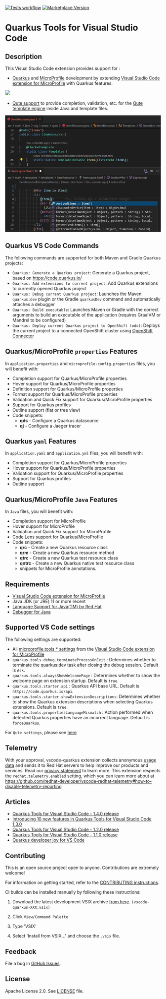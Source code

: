 [![Tests workflow](https://github.com/redhat-developer/vscode-quarkus/actions/workflows/tests.yml/badge.svg?branch=master)](https://github.com/redhat-developer/vscode-quarkus/actions)
[![Marketplace Version](https://vsmarketplacebadge.apphb.com/version/redhat.vscode-quarkus.svg "Current Release")](https://marketplace.visualstudio.com/items?itemName=redhat.vscode-quarkus)

# Quarkus Tools for Visual Studio Code

## Description

This Visual Studio Code extension provides support for :

 * [Quarkus](https://quarkus.io/) and [MicroProfile](https://github.com/eclipse/microprofile) development
by extending [Visual Studio Code extension for MicroProfile](https://github.com/redhat-developer/vscode-microprofile) with Quarkus features.

![](images/propertiesSupport.png)

 * [Qute support](docs/qute/README.md) to provide completion, validation, etc. for the [Qute template engine](https://quarkus.io/guides/qute-reference) inside Java and template files.

![](images/quteSupport.png)
 
## Quarkus VS Code Commands
The following commands are supported for both Maven and Gradle Quarkus projects:

  * `Quarkus: Generate a Quarkus project`: Generate a Quarkus project, based on https://code.quarkus.io/
  * `Quarkus: Add extensions to current project`: Add Quarkus extensions to currently opened Quarkus project
  * `Quarkus: Debug current Quarkus project`: Launches the Maven `quarkus:dev` plugin or the Gradle `quarkusDev` command and automatically attaches a debugger
  * `Quarkus: Build executable`: Launches Maven or Gradle with the correct arguments to build an executable of the application (requires GraalVM or Mandrel to be configured)
  * `Quarkus: Deploy current Quarkus project to OpenShift (odo)`: Deploys the current project to a connected OpenShift cluster using [OpenShift Connector](https://github.com/redhat-developer/vscode-openshift-tools)

## Quarkus/MicroProfile `properties` Features

In `application.properties` and `microprofile-config.properties` files, you will benefit with:

  * Completion support for Quarkus/MicroProfile properties
  * Hover support for Quarkus/MicroProfile properties
  * Definition support for Quarkus/MicroProfile properties
  * Format support for Quarkus/MicroProfile properties
  * Validation and Quick Fix support for Quarkus/MicroProfile properties
  * Support for Quarkus profiles
  * Outline support (flat or tree view)
  * Code snippets:
    * **qds** - Configure a Quarkus datasource
    * **qj** - Configure a Jaeger tracer

## Quarkus `yaml` Features

In `application.yaml` and `application.yml` files, you will benefit with:

  * Completion support for Quarkus/MicroProfile properties
  * Hover support for Quarkus/MicroProfile properties
  * Validation support for Quarkus/MicroProfile properties
  * Support for Quarkus profiles
  * Outline support

## Quarkus/MicroProfile `Java` Features

In `Java` files, you will benefit with:

  * Completion support for MicroProfile
  * Hover support for MicroProfile
  * Validation and Quick Fix support for MicroProfile
  * Code Lens support for Quarkus/MicroProfile
  * Code snippets:
    * **qrc** - Create a new Quarkus resource class
    * **qrm** - Create a new Quarkus resource method
    * **qtrc** - Create a new Quarkus test resource class
    * **qntrc** - Create a new Quarkus native test resource class
    * snippets for MicroProfile annotations.

## Requirements

  * [Visual Studio Code extension for MicroProfile](https://github.com/redhat-developer/vscode-microprofile)
  * Java JDK (or JRE) 11 or more recent
  * [Language Support for Java(TM) by Red Hat](https://marketplace.visualstudio.com/items?itemName=redhat.java)
  * [Debugger for Java](https://marketplace.visualstudio.com/items?itemName=vscjava.vscode-java-debug)

## Supported VS Code settings

The following settings are supported:

* All [microprofile.tools.* settings](https://github.com/redhat-developer/vscode-microprofile#supported-vs-code-settings) from the [Visual Studio Code extension for MicroProfile](https://github.com/redhat-developer/vscode-microprofile)
* `quarkus.tools.debug.terminateProcessOnExit` : Determines whether to terminate the quarkus:dev task after closing the debug session. Default is `Ask`.
* `quarkus.tools.alwaysShowWelcomePage` : Determines whether to show the welcome page on extension startup. Default is `true`.
* `quarkus.tools.starter.api` : Quarkus API base URL. Default is `https://code.quarkus.io/api`.
* `quarkus.tools.starter.showExtensionDescriptions`: Determines whether to show the Quarkus extension descriptions when selecting Quarkus extensions. Default is `true`.
* `quarkus.tools.propertiesLanguageMismatch` : Action performed when detected Quarkus properties have an incorrect language. Default is `forceQuarkus`.

For `Qute settings`, please see [here](docs/qute/README.md#settings)

## Telemetry

With your approval, vscode-quarkus extension collects anonymous [usage data](USAGE_DATA.md) and sends it to Red Hat servers to help improve our products and services.
Read our [privacy statement](https://developers.redhat.com/article/tool-data-collection) to learn more.
This extension respects the `redhat.telemetry.enabled` setting, which you can learn more about at https://github.com/redhat-developer/vscode-redhat-telemetry#how-to-disable-telemetry-reporting

## Articles

 * [Quarkus Tools for Visual Studio Code - 1.4.0 release](https://quarkus.io/blog/vscode-quarkus-1.4.0/)
 * [Introducing 10 new features in Quarkus Tools for Visual Studio Code 1.3.0](https://quarkus.io/blog/vscode-quarkus-1.3.0/)
 * [Quarkus Tools for Visual Studio Code - 1.2.0 release](https://quarkus.io/blog/vscode-quarkus-1.2.0/)
 * [Quarkus Tools for Visual Studio Code - 1.1.0 release](https://quarkus.io/blog/vscode-quarkus-1.1.0/)
 * [Quarkus developer joy for VS Code](https://quarkus.io/blog/quarkus-developer-joy-for-vs-code/)

## Contributing

This is an open source project open to anyone. Contributions are extremely welcome!

For information on getting started, refer to the [CONTRIBUTING instructions](CONTRIBUTING.md).

CI builds can be installed manually by following these instructions:

  1) Download the latest development VSIX archive [from here](https://download.jboss.org/jbosstools/vscode/snapshots/vscode-quarkus/?C=M;O=D). `(vscode-quarkus-XXX.vsix)`

  2) Click `View/Command Palette`

  3) Type 'VSIX'

  4) Select 'Install from VSIX...' and choose the `.vsix` file.

## Feedback

File a bug in [GitHub Issues](https://github.com/redhat-developer/vscode-quarkus/issues).

## License

Apache License 2.0.
See [LICENSE](LICENSE) file.
